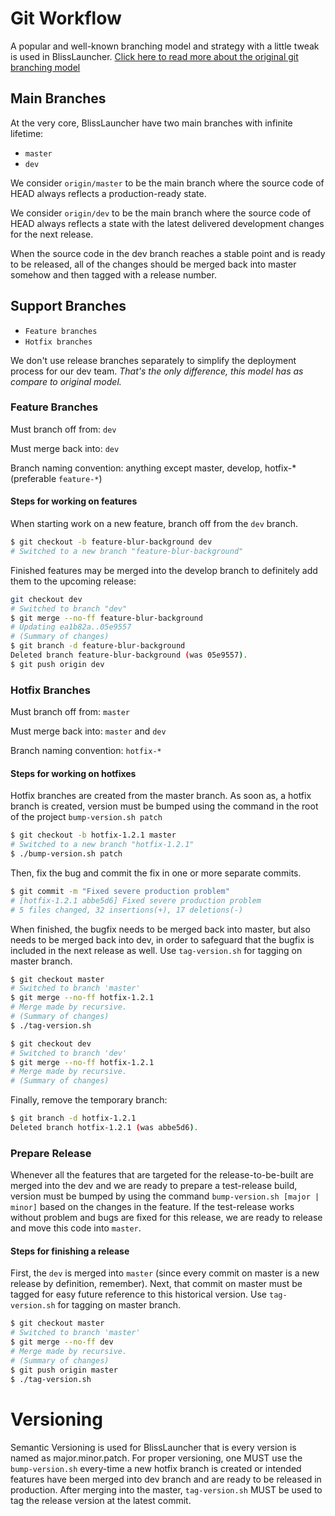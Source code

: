# Git Workflow
A popular and well-known branching model and strategy with a little tweak is used in BlissLauncher. 
[Click here to read more about the original git branching model](https://nvie.com/posts/a-successful-git-branching-model/)

## Main Branches
At the very core, BlissLauncher have two main branches with infinite lifetime:
- `master`
- `dev`

We consider `origin/master` to be the main branch where the source code
of HEAD always reflects a production-ready state.

We consider `origin/dev` to be the main branch where the source code of
HEAD always reflects a state with the latest delivered development
changes for the next release.

When the source code in the dev branch reaches a stable point and is
ready to be released, all of the changes should be merged back into
master somehow and then tagged with a release number.

## Support Branches
- `Feature branches`
- `Hotfix branches`

We don't use release branches separately to simplify the deployment
process for our dev team. *That's the only difference, this model has as
compare to original model.*

### Feature Branches
Must branch off from: `dev`

Must merge back into: `dev`

Branch naming convention: anything except master, develop, hotfix-*
(preferable `feature-*`)

#### Steps for working on features
When starting work on a new feature, branch off from the `dev` branch.
```sh
$ git checkout -b feature-blur-background dev
# Switched to a new branch "feature-blur-background"
```
Finished features may be merged into the develop branch to definitely 
add them to the upcoming release:
```sh
git checkout dev
# Switched to branch "dev"
$ git merge --no-ff feature-blur-background
# Updating ea1b82a..05e9557
# (Summary of changes)
$ git branch -d feature-blur-background
Deleted branch feature-blur-background (was 05e9557).
$ git push origin dev
```

### Hotfix Branches
Must branch off from: `master`

Must merge back into: `master` and `dev`

Branch naming convention: `hotfix-*`

#### Steps for working on hotfixes
Hotfix branches are created from the master branch. As soon as, a hotfix
branch is created, version must be bumped using the command in the root
of the project `bump-version.sh patch`

```sh
$ git checkout -b hotfix-1.2.1 master
# Switched to a new branch "hotfix-1.2.1"
$ ./bump-version.sh patch 
```
Then, fix the bug and commit the fix in one or more separate commits.
```sh
$ git commit -m "Fixed severe production problem"
# [hotfix-1.2.1 abbe5d6] Fixed severe production problem
# 5 files changed, 32 insertions(+), 17 deletions(-)
```
When finished, the bugfix needs to be merged back into master, but also
needs to be merged back into dev, in order to safeguard that the bugfix
is included in the next release as well. Use
`tag-version.sh` for tagging on master branch.
```sh
$ git checkout master
# Switched to branch 'master'
$ git merge --no-ff hotfix-1.2.1
# Merge made by recursive.
# (Summary of changes)
$ ./tag-version.sh

$ git checkout dev
# Switched to branch 'dev'
$ git merge --no-ff hotfix-1.2.1
# Merge made by recursive.
# (Summary of changes)
```
Finally, remove the temporary branch: 
```sh
$ git branch -d hotfix-1.2.1
Deleted branch hotfix-1.2.1 (was abbe5d6).
```
### Prepare Release
Whenever all the features that are targeted for the release-to-be-built
are merged into the dev and we are ready to prepare a test-release
build, version must be bumped by using the command `bump-version.sh
[major | minor]` based on the changes in the feature. If the
test-release works without problem and bugs are fixed for this release,
we are ready to release and move this code into `master`. 

#### Steps for finishing a release
First, the `dev` is merged into `master` (since every commit on master
is a new release by definition, remember). Next, that commit on master
must be tagged for easy future reference to this historical version. Use
`tag-version.sh` for tagging on master branch.
```sh
$ git checkout master
# Switched to branch 'master'
$ git merge --no-ff dev
# Merge made by recursive.
# (Summary of changes)
$ git push origin master
$ ./tag-version.sh
```

# Versioning
Semantic Versioning is used for BlissLauncher that is every version is
named as major.minor.patch. For proper versioning, one MUST use the
`bump-version.sh` every-time a new hotfix branch is created or intended
features have been merged into dev branch and are ready to be released
in production. After merging into the master, `tag-version.sh` MUST be
used to tag the release version at the latest commit.